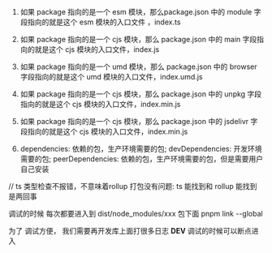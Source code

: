 1. 如果 package 指向的是一个 esm 模块，那么package.json 中的 module 字段指向的就是这个 esm 模块的入口文件 ，index.ts
2. 如果 package 指向的是一个 cjs 模块，那么 package.json 中的 main 字段指向的就是这个 cjs 模块的入口文件，index.js
3. 如果 package 指向的是一个 umd 模块，那么 package.json 中的 browser 字段指向的就是这个 umd 模块的入口文件，index.umd.js
4. 如果 package 指向的是一个 cjs 模块，那么 package.json 中的 unpkg 字段指向的就是这个 cjs 模块的入口文件，index.min.js
5. 如果 package 指向的是一个 cjs 模块，那么 package.json 中的 jsdelivr 字段指向的就是这个 cjs 模块的入口文件，index.min.js

6. dependencies: 依赖的包，生产环境需要的包; devDependencies: 开发环境需要的包; peerDependencies: 依赖的包，生产环境需要的包，但是需要用户自己安装

// ts 类型检查不报错，不意味着rollup 打包没有问题: ts 能找到和 rollup 能找到 是两回事

调试的时候 每次都要进入到 dist/node_modules/xxx 包下面 pnpm link --global

为了 调试方便， 我们需要再开发库上面打很多日志 **DEV** 调试的时候可以断点进入
